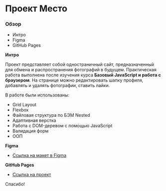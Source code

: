 # Проект Место

### Обзор
* Интро
* Figma
* GitHub Pages

**Интро**

Проект представляет собой одностраничный сайт, предназначенный для обмена и распространения фотографий в будущем. Практическая работа выполнена после изучения курса **Базовый JavaScript и работа с браузером**. 
На странице можно редактировать шапку профиля, добавлять и удалять фотографии, ставить лайки.

В работе были использованы:
* Grid Layout
* Flexbox
* Файловая структура по БЭМ Nested
* Адаптивная верстка
* Работа с DOM-деревом с помощью JavaScript
* Валидация форм
* ООП

**Figma**

* [Ссылка на макет в Figma](https://www.figma.com/file/2cn9N9jSkmxD84oJik7xL7/JavaScript.-Sprint-4?node-id=0%3A1)

**GitHub Pages**

* [Ссылка на проект](https://dizhukova.github.io/mesto/)

Спасибо!
